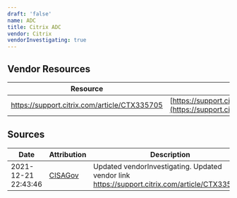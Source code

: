 ```yaml
---
draft: 'false'
name: ADC
title: Citrix ADC
vendor: Citrix
vendorInvestigating: true
---
```


## Vendor Resources
| Resource | Link |
| --- | --- |
| https://support.citrix.com/article/CTX335705 | [https://support.citrix.com/article/CTX335705](https://support.citrix.com/article/CTX335705) |



## Sources
| Date | Attribution | Description |
| --- | --- | --- |
| 2021-12-21 22:43:46 | [CISAGov](https://raw.githubusercontent.com/cisagov/log4j-affected-db/develop/README.md) | Updated vendorInvestigating. Updated vendor link https://support.citrix.com/article/CTX335705.  |
